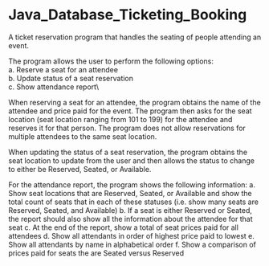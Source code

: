 # Java_Database_Ticketing_Booking

A ticket reservation program that handles the seating of people attending an event. 

The program allows the user to perform the following options:\
a.	Reserve a seat for an attendee\
b.	Update status of a seat reservation\
c.	Show attendance report\

When reserving a seat for an attendee, the program obtains the name of the attendee and price paid for the event. The program then asks for the seat location (seat location ranging from 101 to 199) for the attendee and reserves it for that person. The program does not allow reservations for multiple attendees to the same seat location.

When updating the status of a seat reservation, the program obtains the seat location to update from the user and then allows the status to change to either be Reserved, Seated, or Available.

For the attendance report, the program shows the following information:
a.	Show seat locations that are Reserved, Seated, or Available and show the total count of seats that in each of these statuses (i.e. show many seats are Reserved, Seated, and Available)
b.	If a seat is either Reserved or Seated, the report should also show all the information about the attendee for that seat
c.	At the end of the report, show a total of seat prices paid for all attendees 
d. Show all attendants in order of highest price paid to lowest
e.	Show all attendants by name in alphabetical order
f.	Show a comparison of prices paid for seats the are Seated versus Reserved


